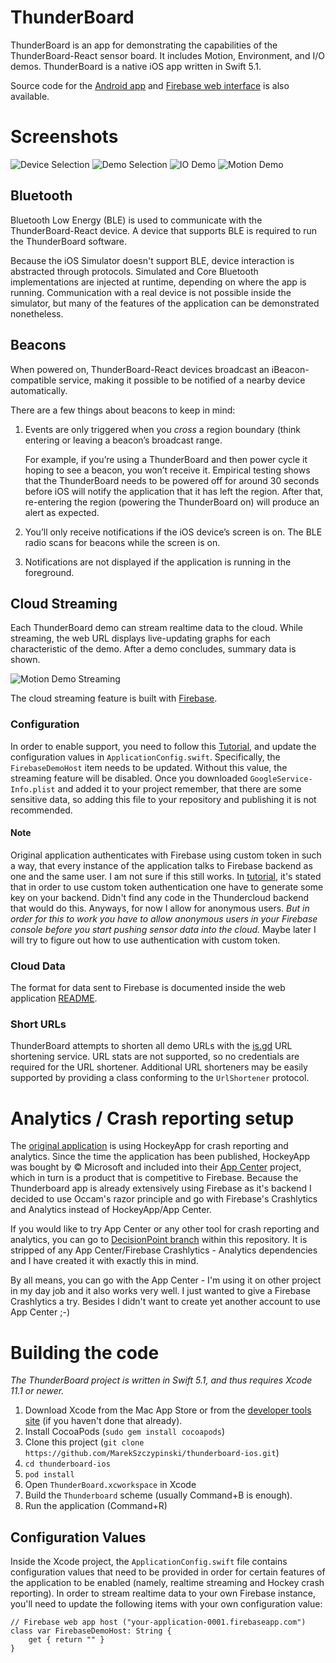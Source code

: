 # ThunderBoard

ThunderBoard is an app for demonstrating the capabilities of the ThunderBoard-React sensor board. It includes Motion, Environment, and I/O demos. ThunderBoard is a native iOS app written in Swift 5.1.

Source code for the [Android app](https://github.com/SiliconLabs/thunderboard-react-android) and [Firebase web interface](https://github.com/SiliconLabs/thundercloud) is also available.

# Screenshots

![Device Selection](Resources/ss_device_selection_sm.png)
![Demo Selection](Resources/ss_demo_selection_sm.png)
![IO Demo](Resources/ss_demo_io_sm.png)
![Motion Demo](Resources/ss_demo_motion_sm.png)

## Bluetooth

Bluetooth Low Energy (BLE) is used to communicate with the ThunderBoard-React device. A device that supports BLE is required to run the ThunderBoard software.

Because the iOS Simulator doesn't support BLE, device interaction is abstracted through protocols. Simulated and Core Bluetooth implementations are injected at runtime, depending on where the app is running. Communication with a real device is not possible inside the simulator, but many of the features of the application can be demonstrated nonetheless.

## Beacons

When powered on, ThunderBoard-React devices broadcast an iBeacon-compatible service, making it possible to be notified of a nearby device automatically.

There are a few things about beacons to keep in mind:

1. Events are only triggered when you ​_cross_​ a region boundary (think entering or leaving a beacon’s broadcast range.

	For example, if you’re using a ThunderBoard and then power cycle it hoping to see a beacon, you won’t receive it. Empirical testing shows that the ThunderBoard needs to be powered off for around 30 seconds before iOS will notify the application that it has left the region. After that, re-entering the region (powering the ThunderBoard on) will produce an alert as expected.

2. You’ll only receive notifications if the iOS device’s screen is on. The BLE radio scans for beacons while the screen is on.

3. Notifications are not displayed if the application is running in the foreground.


## Cloud Streaming

Each ThunderBoard demo can stream realtime data to the cloud. While streaming, the web URL displays live-updating graphs for each characteristic of the demo. After a demo concludes, summary data is shown.

![Motion Demo Streaming](Resources/ss_motion_streaming_sm.png)

The cloud streaming feature is built with [Firebase](https://www.firebase.com). 

### Configuration

In order to enable support, you need to follow this [Tutorial](https://firebase.google.com/docs/ios/setup), and update the configuration values in `ApplicationConfig.swift`. Specifically, the `FirebaseDemoHost` item needs to be updated. Without this value, the streaming feature will be disabled. Once you downloaded `GoogleService-Info.plist` and added it to your project remember, that there are some sensitive data, so adding this file to your repository and publishing it is not recommended.

#### Note

Original application authenticates with Firebase using custom token in such a way, that every instance of the application talks to Firebase backend as one and the same user. I am not sure if this still works. In [tutorial](https://firebase.google.com/docs/auth/ios/custom-auth), it's stated that in order to use custom token authentication one have to generate some key on your backend. Didn't find any code in the Thundercloud backend that would do this.
Anyways, for now I allow for anonymous users. *But in order for this to work you have to allow anonymous users in your Firebase console before you start pushing sensor data into the cloud.*
Maybe later I will try to figure out how to use authentication with custom token.

### Cloud Data

The format for data sent to Firebase is documented inside the web application [README](https://github.com/SiliconLabs/thunderboard-react-web/blob/master/README.md).

### Short URLs

ThunderBoard attempts to shorten all demo URLs with the [is.gd](http://is.gd) URL shortening service. URL stats are not supported, so no credentials are required for the URL shortener. Additional URL shorteners may be easily supported by providing a class conforming to the `UrlShortener` protocol.

# Analytics / Crash reporting setup

The [original application](https://github.com/SiliconLabs/thunderboard-ios) is using HockeyApp for crash reporting and analytics. Since the time the application has been published, HockeyApp was bought by &#xA9; Microsoft and included into their [App Center](https://appcenter.ms) project, which in turn is a product that is competitive to Firebase. Because the Thunderboard app is already extensively using Firebase as it's backend I decided to use Occam's razor principle and go with Firebase's Crashlytics and Analytics instead of HockeyApp/App Center.

If you would like to try App Center or any other tool for crash reporting and analytics, you can go to [DecisionPoint branch](https://github.com/MarekSzczypinski/thunderboard-ios/tree/DecisionPoint) within this repository. It is stripped of any App Center/Firebase Crashlytics - Analytics dependencies and I have created it with exactly this in mind. 

By all means, you can go with the App Center - I'm using it on other project in my day job and it also works very well. I just wanted to give a Firebase Crashlytics a try. Besides I didn't want to create yet another account to use App Center ;-)

# Building the code

_The ThunderBoard project is written in Swift 5.1, and thus requires Xcode 11.1 or newer._

1. Download Xcode from the Mac App Store or from the [developer tools site](https://developer.apple.com/xcode/downloads/) (if you haven't done that already).
1. Install CocoaPods (`sudo gem install cocoapods`)
1. Clone this project (`git clone https://github.com/MarekSzczypinski/thunderboard-ios.git`)
1. `cd thunderboard-ios`
1. `pod install`
1. Open `ThunderBoard.xcworkspace` in Xcode
1. Build the `Thunderboard` scheme (usually Command+B is enough).
1. Run the application (Command+R)


## Configuration Values

Inside the Xcode project, the `ApplicationConfig.swift` file contains configuration values that need to be provided in order for certain features of the application to be enabled (namely, realtime streaming and Hockey crash reporting). In order to stream realtime data to your own Firebase instance, you'll need to update the following items with your own configuration value:

    // Firebase web app host ("your-application-0001.firebaseapp.com")
    class var FirebaseDemoHost: String {
        get { return "" }
    }

